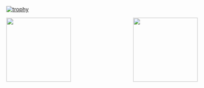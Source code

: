 [![trophy](https://github-profile-trophy.vercel.app/?username=cammo1123&theme=onedark)](https://github.com/ryo-ma/github-profile-trophy)

<div>
  <img height="170" align="left" src="https://github-readme-stats.vercel.app/api?username=cammo1123&count_private=true&include_all_commits=true&show_icons=true&title_color=fff&icon_color=79ff97&text_color=9f9f9f&bg_color=151515" />
  <img height="170" align="right" src="https://github-readme-stats.vercel.app/api/top-langs/?username=cammo1123&layout=compact&show_icons=true&title_color=fff&icon_color=79ff97&text_color=9f9f9f&bg_color=151515" />
</div>
